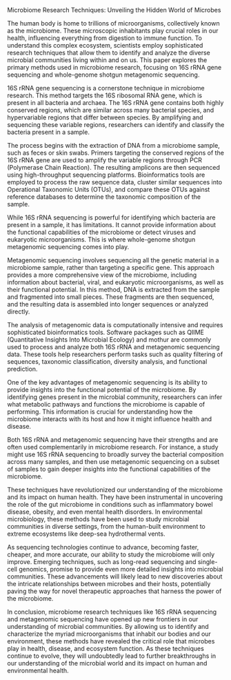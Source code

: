 Microbiome Research Techniques: Unveiling the Hidden World of Microbes

The human body is home to trillions of microorganisms, collectively known as the microbiome. These microscopic inhabitants play crucial roles in our health, influencing everything from digestion to immune function. To understand this complex ecosystem, scientists employ sophisticated research techniques that allow them to identify and analyze the diverse microbial communities living within and on us. This paper explores the primary methods used in microbiome research, focusing on 16S rRNA gene sequencing and whole-genome shotgun metagenomic sequencing.

16S rRNA gene sequencing is a cornerstone technique in microbiome research. This method targets the 16S ribosomal RNA gene, which is present in all bacteria and archaea. The 16S rRNA gene contains both highly conserved regions, which are similar across many bacterial species, and hypervariable regions that differ between species. By amplifying and sequencing these variable regions, researchers can identify and classify the bacteria present in a sample.

The process begins with the extraction of DNA from a microbiome sample, such as feces or skin swabs. Primers targeting the conserved regions of the 16S rRNA gene are used to amplify the variable regions through PCR (Polymerase Chain Reaction). The resulting amplicons are then sequenced using high-throughput sequencing platforms. Bioinformatics tools are employed to process the raw sequence data, cluster similar sequences into Operational Taxonomic Units (OTUs), and compare these OTUs against reference databases to determine the taxonomic composition of the sample.

While 16S rRNA sequencing is powerful for identifying which bacteria are present in a sample, it has limitations. It cannot provide information about the functional capabilities of the microbiome or detect viruses and eukaryotic microorganisms. This is where whole-genome shotgun metagenomic sequencing comes into play.

Metagenomic sequencing involves sequencing all the genetic material in a microbiome sample, rather than targeting a specific gene. This approach provides a more comprehensive view of the microbiome, including information about bacterial, viral, and eukaryotic microorganisms, as well as their functional potential. In this method, DNA is extracted from the sample and fragmented into small pieces. These fragments are then sequenced, and the resulting data is assembled into longer sequences or analyzed directly.

The analysis of metagenomic data is computationally intensive and requires sophisticated bioinformatics tools. Software packages such as QIIME (Quantitative Insights Into Microbial Ecology) and mothur are commonly used to process and analyze both 16S rRNA and metagenomic sequencing data. These tools help researchers perform tasks such as quality filtering of sequences, taxonomic classification, diversity analysis, and functional prediction.

One of the key advantages of metagenomic sequencing is its ability to provide insights into the functional potential of the microbiome. By identifying genes present in the microbial community, researchers can infer what metabolic pathways and functions the microbiome is capable of performing. This information is crucial for understanding how the microbiome interacts with its host and how it might influence health and disease.

Both 16S rRNA and metagenomic sequencing have their strengths and are often used complementarily in microbiome research. For instance, a study might use 16S rRNA sequencing to broadly survey the bacterial composition across many samples, and then use metagenomic sequencing on a subset of samples to gain deeper insights into the functional capabilities of the microbiome.

These techniques have revolutionized our understanding of the microbiome and its impact on human health. They have been instrumental in uncovering the role of the gut microbiome in conditions such as inflammatory bowel disease, obesity, and even mental health disorders. In environmental microbiology, these methods have been used to study microbial communities in diverse settings, from the human-built environment to extreme ecosystems like deep-sea hydrothermal vents.

As sequencing technologies continue to advance, becoming faster, cheaper, and more accurate, our ability to study the microbiome will only improve. Emerging techniques, such as long-read sequencing and single-cell genomics, promise to provide even more detailed insights into microbial communities. These advancements will likely lead to new discoveries about the intricate relationships between microbes and their hosts, potentially paving the way for novel therapeutic approaches that harness the power of the microbiome.

In conclusion, microbiome research techniques like 16S rRNA sequencing and metagenomic sequencing have opened up new frontiers in our understanding of microbial communities. By allowing us to identify and characterize the myriad microorganisms that inhabit our bodies and our environment, these methods have revealed the critical role that microbes play in health, disease, and ecosystem function. As these techniques continue to evolve, they will undoubtedly lead to further breakthroughs in our understanding of the microbial world and its impact on human and environmental health.